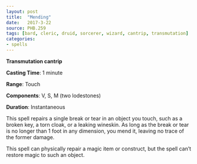 ```yaml
---
layout: post
title:  "Mending"
date:   2017-3-22
source: PHB.259
tags: [bard, cleric, druid, sorcerer, wizard, cantrip, transmutation]
categories:
- spells
---
```


**Transmutation cantrip**

**Casting Time**: 1 minute

**Range**: Touch

**Components**: V, S, M (two lodestones)

**Duration**: Instantaneous

This spell repairs a single break or tear in an object you touch, such as a broken key, a torn cloak, or a leaking wineskin. As long as the break or tear is no longer than 1 foot in any dimension, you mend it, leaving no trace of the former damage.

This spell can physically repair a magic item or construct, but the spell can’t restore magic to such an object.
